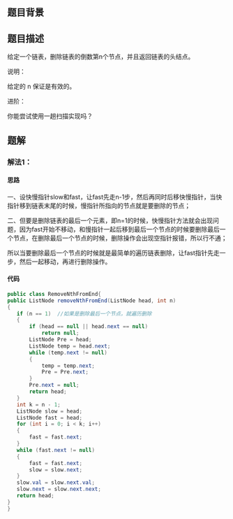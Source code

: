## 题目背景

## 题目描述
给定一个链表，删除链表的倒数第n个节点，并且返回链表的头结点。

说明：

给定的 n 保证是有效的。

进阶：

你能尝试使用一趟扫描实现吗？
## 题解

### 解法1：

#### 思路
一、设快慢指针slow和fast，让fast先走n-1步，然后再同时后移快慢指针，当快指针移到链表末尾的时候，慢指针所指向的节点就是要删除的节点；

二、但要是删除链表的最后一个元素，即n=1的时候，快慢指针方法就会出现问题，因为fast开始不移动，和慢指针一起后移到最后一个节点的时候要删除最后一个节点，在删除最后一个节点的时候，删除操作会出现空指针报错，所以行不通；

所以当要删除最后一个节点的时候就是最简单的遍历链表删除，让fast指针先走一步，然后一起移动，再进行删除操作。
#### 代码
```java
public class RemoveNthFromEnd{
public ListNode removeNthFromEnd(ListNode head, int n)
{
   if (n == 1)  //如果是删除最后一个节点，就遍历删除
   {
       if (head == null || head.next == null)
           return null;
       ListNode Pre = head;
       ListNode temp = head.next;
       while (temp.next != null)
       {
           temp = temp.next;
           Pre = Pre.next;
       }
       Pre.next = null;
       return head;
   }
   int k = n - 1;
   ListNode slow = head;
   ListNode fast = head;
   for (int i = 0; i < k; i++)
   {
       fast = fast.next;
   }
   while (fast.next != null)
   {
       fast = fast.next;
       slow = slow.next;
   }
   slow.val = slow.next.val;
   slow.next = slow.next.next;
   return head;
}
}
```
